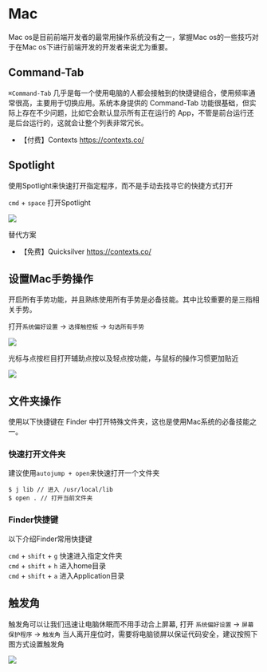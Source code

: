 # Mac

Mac os是目前前端开发者的最常用操作系统没有之一，掌握Mac os的一些技巧对于在Mac os下进行前端开发的开发者来说尤为重要。

## Command-Tab 

`⌘Command-Tab` 几乎是每一个使用电脑的人都会接触到的快捷键组合，使用频率通常很高，主要用于切换应用。系统本身提供的 Command-Tab 功能很基础，但实际上存在不少问题，比如它会默认显示所有正在运行的 App，不管是前台运行还是后台运行的，这就会让整个列表非常冗长。

- 【付费】Contexts https://contexts.co/

## Spotlight

使用Spotlight来快速打开指定程序，而不是手动去找寻它的快捷方式打开

`cmd` + `space` 打开Spotlight

![](https://i.ibb.co/0mjCPGP/20190710223816.jpg)

替代方案

- 【免费】Quicksilver https://contexts.co/

## 设置Mac手势操作

开启所有手势功能，并且熟练使用所有手势是必备技能。其中比较重要的是三指相关手势。

打开`系统偏好设置` -> `选择触控板` -> `勾选所有手势`

![](https://img.alicdn.com/tfs/TB18wuWXHj1gK0jSZFuXXcrHpXa-668-515.jpg)

光标与点按栏目打开辅助点按以及轻点按功能，与鼠标的操作习惯更加贴近

![](https://i.ibb.co/gtvxsFv/20190710222054.jpg)

## 文件夹操作

使用以下快捷键在 Finder 中打开特殊文件夹，这也是使用Mac系统的必备技能之一。  

### 快速打开文件夹

建议使用`autojump + open`来快速打开一个文件夹

```
$ j lib // 进入 /usr/local/lib
$ open . // 打开当前文件夹
```

### Finder快捷键 

以下介绍Finder常用快捷键

`cmd` + `shift` + `g` 快速进入指定文件夹  
`cmd` + `shift` + `h` 进入home目录  
`cmd` + `shift` + `a` 进入Application目录  

## 触发角

触发角可以让我们迅速让电脑休眠而不用手动合上屏幕, 打开 `系统偏好设置` -> `屏幕保护程序` -> `触发角` 当人离开座位时，需要将电脑锁屏以保证代码安全，建议按照下图方式设置触发角

![](https://img.alicdn.com/tfs/TB1AqoeXUH1gK0jSZSyXXXtlpXa-1224-398.png)

